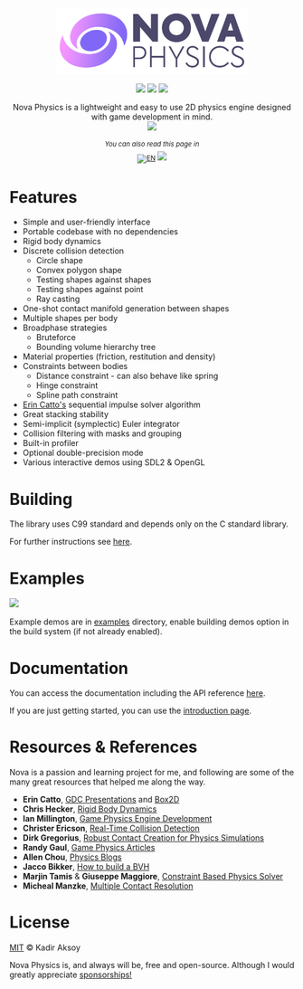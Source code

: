 <p align="center"><img src="https://raw.githubusercontent.com/kadir014/kadir014.github.io/master/assets/novaphysics.png" width=340></p>
<p align="center">
  <img src="https://img.shields.io/badge/license-MIT-blue.svg">
  <img src="https://img.shields.io/badge/version-1.0.0-yellow">
  <a href="https://app.codacy.com/gh/kadir014/nova-physics/dashboard?utm_source=gh&utm_medium=referral&utm_content=&utm_campaign=Badge_grade"><img src="https://app.codacy.com/project/badge/Grade/9556f3db17d54b288557d3b2e9dbf366"></a>
</p>
<p align="center">
Nova Physics is a lightweight and easy to use 2D physics engine designed with game development in mind.
<br>
<img src="https://raw.githubusercontent.com/kadir014/nova-physics/main/examples/assets/introgif.gif" width=400>
</p>
<p align="center">
<sup><i>You can also read this page in</i></sub>
<br>
<a href="#"><img src="https://raw.githubusercontent.com/kadir014/nova-physics/main/docs/_static/flag_uk.png" width=30 alt="EN"></a>
<a href="./docs/translations/README_tr.md"><img src="https://raw.githubusercontent.com/kadir014/nova-physics/main/docs/_static/flag_tr.png" width=30></a>
</p>



# Features
- Simple and user-friendly interface
- Portable codebase with no dependencies
- Rigid body dynamics
- Discrete collision detection
  - Circle shape
  - Convex polygon shape
  - Testing shapes against shapes
  - Testing shapes against point
  - Ray casting
- One-shot contact manifold generation between shapes
- Multiple shapes per body
- Broadphase strategies
  - Bruteforce
  - Bounding volume hierarchy tree
- Material properties (friction, restitution and density)
- Constraints between bodies
  - Distance constraint - can also behave like spring
  - Hinge constraint
  - Spline path constraint
- [Erin Catto's](https://box2d.org/files/ErinCatto_SequentialImpulses_GDC2006.pdf) sequential impulse solver algorithm
- Great stacking stability
- Semi-implicit (symplectic) Euler integrator
- Collision filtering with masks and grouping
- Built-in profiler
- Optional double-precision mode
- Various interactive demos using SDL2 & OpenGL


# Building
The library uses C99 standard and depends only on the C standard library.

For further instructions see [here](BUILDING.md).



# Examples

<img src="https://raw.githubusercontent.com/kadir014/nova-physics/main/examples/assets/demogif.gif" width=400>

Example demos are in [examples](https://github.com/kadir014/nova-physics/blob/main/examples/) directory, enable building demos option in the build system (if not already enabled).



# Documentation
You can access the documentation including the API reference [here](https://nova-physics.rtfd.io).

If you are just getting started, you can use the [introduction page](https://nova-physics.readthedocs.io/en/latest/getting_started/index.html).



# Resources & References
Nova is a passion and learning project for me, and following are some of the many great resources that helped me along the way.
- **Erin Catto**, [GDC Presentations](https://box2d.org/publications/) and [Box2D](https://github.com/erincatto/box2c)
- **Chris Hecker**, [Rigid Body Dynamics](https://chrishecker.com/Rigid_Body_Dynamics)
- **Ian Millington**, [Game Physics Engine Development](https://www.r-5.org/files/books/computers/algo-list/realtime-3d/Ian_Millington-Game_Physics_Engine_Development-EN.pdf)
- **Christer Ericson**, [Real-Time Collision Detection](https://www.r-5.org/files/books/computers/algo-list/realtime-3d/Christer_Ericson-Real-Time_Collision_Detection-EN.pdf)
- **Dirk Gregorius**, [Robust Contact Creation for Physics Simulations](http://media.steampowered.com/apps/valve/2015/DirkGregorius_Contacts.pdf)
- **Randy Gaul**, [Game Physics Articles](https://tutsplus.com/authors/randy-gaul)
- **Allen Chou**, [Physics Blogs](https://allenchou.net/category/physics/)
- **Jacco Bikker**, [How to build a BVH](https://jacco.ompf2.com/2022/04/13/how-to-build-a-bvh-part-1-basics/)
- **Marjin Tamis** & **Giuseppe Maggiore**, [Constraint Based Physics Solver](http://mft-spirit.nl/files/MTamis_ConstraintBasedPhysicsSolver.pdf)
- **Micheal Manzke**, [Multiple Contact Resolution](https://www.scss.tcd.ie/~manzkem/CS7057/cs7057-1516-10-MultipleContacts-mm.pdf)



# License
[MIT](LICENSE) © Kadir Aksoy

Nova Physics is, and always will be, free and open-source. Although I would greatly appreciate [sponsorships!](https://github.com/sponsors/kadir014)